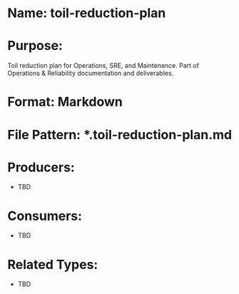 # Name: toil-reduction-plan

# Purpose:
Toil reduction plan for Operations, SRE, and Maintenance. Part of Operations & Reliability documentation and deliverables.

# Format: Markdown

# File Pattern: *.toil-reduction-plan.md

# Producers:
- TBD

# Consumers:
- TBD

# Related Types:
- TBD
